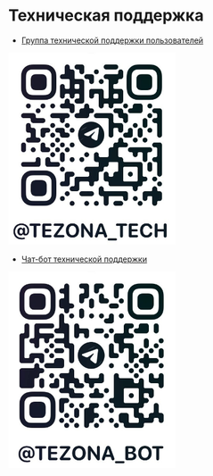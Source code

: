 # Техническая поддержка

* [Группа технической поддержки пользователей](https://t.me/tezona_tech)

<img src="../assets/qr/qrtech.jpg" width=300 class="zoom border center"></img>

* [Чат-бот технической поддержки](https://t.me/Tezona_bot)

<img src="../assets/qr/qrbot.jpg" width=300 class="zoom border center"></img>

